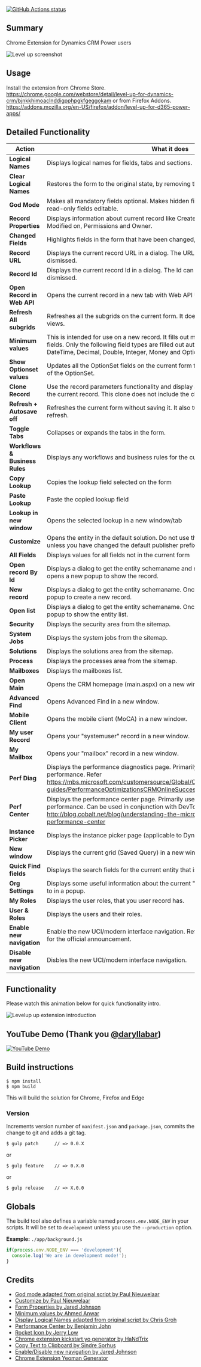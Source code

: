 <p align="left">
  <a href="https://github.com/rajyraman/Levelup-for-Dynamics-CRM/"><img alt="GitHub Actions status" src="https://github.com/rajyraman/Levelup-for-Dynamics-CRM/workflows/Levelup%20CI/badge.svg"></a>
</p>

## Summary
Chrome Extension for Dynamics CRM Power users

![Level up screenshot](/screenshots/Levelup.png)

## Usage
Install the extension from Chrome Store. https://chrome.google.com/webstore/detail/level-up-for-dynamics-crm/bjnkkhimoaclnddigpphpgkfgeggokam
or from Firefox Addons. https://addons.mozilla.org/en-US/firefox/addon/level-up-for-d365-power-apps/

## Detailed Functionality

Action | What it does
--- | ---
**Logical Names** | Displays logical names for fields, tabs and sections.
**Clear Logical Names** | Restores the form to the original state, by removing the schema name textboxes.
**God Mode** | Makes all mandatory fields optional. Makes hidden fields/tabs/sections visible. Makes read-only fields editable.
**Record Properties** | Displays information about current record like Created By, Created On, Modified By, Modified on, Permissions and Owner. 
**Changed Fields** | Highlights fields in the form that have been changed, but not saved yet.
**Record URL** | Displays the current record URL in a dialog. The URL can be copied from the dialog and dismissed.
**Record Id** | Displays the current record Id in a dialog. The Id can be copied from the dialog and dismissed.
**Open Record in Web API** | Opens the current record in a new tab with Web API URL.
**Refresh All subgrids** | Refreshes all the subgrids on the current form. It does not refresh the associated views.
**Minimum values** | This is intended for use on a new record. It fills out minimum values for all required fields. Only the following field types are filled out automatically: Memo, String, Boolean, DateTime, Decimal, Double, Integer, Money and OptionSet.
**Show Optionset values** | Updates all the OptionSet fields on the current form to show text as well the the value of the OptionSet.
**Clone Record** | Use the record parameters functionality and display a new popup which is a clone of the current record. This clone does not include the child records.
**Refresh + Autosave off** | Refreshes the current form without saving it. It also turns off the auto-save after refresh.
**Toggle Tabs** | Collapses or expands the tabs in the form.
**Workflows & Business Rules** | Displays any workflows and business rules for the current entity.
**Copy Lookup** | Copies the lookup field selected on the form
**Paste Lookup** | Paste the copied lookup field
**Lookup in new window** | Opens the selected lookup in a new window/tab
**Customize** | Opens the entity in the default solution. Do not use this solution to add new fields, unless you have changed the default publisher prefix, which is "new_"
**All Fields** | Displays values for all fields not in the current form
**Open record By Id** | Displays a dialog to get the entity schemaname and record id. Once this is given, it opens a new popup to show the record.
**New record** | Displays a dialog to get the entity schemaname. Once this is given, it opens a new popup to create a new record.
**Open list** | Displays a dialog to get the entity schemaname. Once this is given, it opens a new popup to show the entity list.
**Security** | Displays the security area from the sitemap.
**System Jobs** | Displays the system jobs from the sitemap.
**Solutions** | Displays the solutions area from the sitemap.
**Process** | Displays the processes area from the sitemap.
**Mailboxes** | Displays the mailboxes list.
**Open Main** | Opens the CRM homepage (main.aspx) on a new window.
**Advanced Find** | Opens Advanced Find in a new window.
**Mobile Client** | Opens the mobile client (MoCA) in a new window.
**My user Record** | Opens your "systemuser" record in a new window.
**My Mailbox** | Opens your "mailbox" record in a new window.
**Perf Diag** | Displays the performance diagnostics page. Primarily useful for assessing network performance. Refer https://mbs.microsoft.com/customersource/Global/CRM/learning/documentation/user-guides/PerformanceOptimizationsCRMOnlineSuccess.
**Perf Center** | Displays the performance center page. Primarily used to assess slow form performance. Can be used in conjunction with DevTools. Refer http://blog.cobalt.net/blog/understanding-the-microsoft-dynamics-crm-performance-center
**Instance Picker** | Displays the instance picker page (applicable to Dynamics CRM/365 Online only).
**New window** | Displays the current grid (Saved Query) in a new window.
**Quick Find fields** | Displays the search fields for the current entity that is displayed in the grid.
**Org Settings** | Displays some useful information about the current "Organization" you are connected to in a popup.
**My Roles** | Displays the user roles, that you user record has.
**User & Roles** | Displays the users and their roles.
**Enable new navigation** | Enable the new UCI/modern interface navigation. Refer [UI updates in October release](https://community.dynamics.com/365/b/365teamblog/archive/2018/10/01/announcing-ui-updates-in-october-for-sitemap-and-command-bar) for the official announcement.
**Disable new navigation** | Disbles the new UCI/modern interface navigation.
## Functionality
Please watch this animation below for quick functionality intro.

![Levelup up extension introduction](/screenshots/Functionality%20Quick%20Intro.gif "Functionality")

## YouTube Demo (Thank you [@daryllabar](https://github.com/daryllabar))
[![YouTube Demo](/screenshots/YouTubeVideoThumbnail.jpg)](https://youtu.be/zqPGeOH1OF4 "YouTube")

## Build instructions

	$ npm install
    $ npm build

This will build the solution for Chrome, Firefox and Edge

### Version

Increments version number of `manifest.json` and `package.json`,
commits the change to git and adds a git tag.


    $ gulp patch      // => 0.0.X

or

    $ gulp feature    // => 0.X.0

or

    $ gulp release    // => X.0.0


## Globals

The build tool also defines a variable named `process.env.NODE_ENV` in your scripts. It will be set to `development` unless you use the `--production` option.


**Example:** `./app/background.js`

```javascript
if(process.env.NODE_ENV === 'development'){
  console.log('We are in development mode!');
}
```

## Credits
* [God mode adapted from original script by Paul Nieuwelaar](https://paulnieuwelaar.wordpress.com/2014/07/30/activate-god-mode-in-crm-2013-dont-let-your-users-see-this/)
* [Customize by Paul Nieuwelaar](https://paulnieuwelaar.wordpress.com/2014/07/28/customize-and-publish-from-crm-2013-forms-with-bookmarklets/)
* [Form Properties by Jared Johnson](http://www.magnetismsolutions.com/blog/jaredjohnson/2014/08/03/dynamics-crm-2013-resurrecting-the-form-properties-window-with-bookmarklet)
* [Minimum values by Ahmed Anwar](http://www.magnetismsolutions.com/blog/ahmed-anwar's-blog/2014/12/8/microsoft-dynamics-crm-2013-populating-required-fields-with-bookmarklets)
* [Display Logical Names adapted from original script by Chris Groh](http://us.hitachi-solutions.com/blog/2014/10/27/showing-entity-logical-names-on-form/)
* [Performance Center by Benjamin John](http://www.leicht-bewoelkt.de/en/dynamics-crm-bookmarklets-v2)
* [Rocket Icon by Jerry Low](https://www.iconfinder.com/jerrylow)
* [Chrome extension kickstart yo generator by HaNdTrix](https://github.com/HaNdTriX/generator-chrome-extension-kickstart)
* [Copy Text to Clipboard by Sindre Sorhus](https://github.com/sindresorhus/copy-text-to-clipboard)
* [Enable/Disable new navigation by Jared Johnson](https://www.magnetismsolutions.com/blog/jaredjohnson/2018/11/27/dynamics-365-v9-1-enable-unified-interface-ui-updates-on-upgraded-organizations)
* [Chrome Extension Yeoman Generator](https://github.com/mazamachi/generator-chrome-extension-kickstart-typescript)
